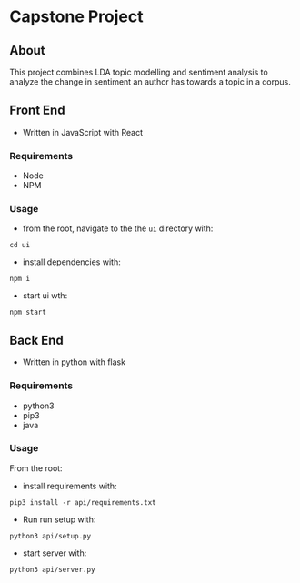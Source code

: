 # Capstone Project

## About

This project combines LDA topic modelling and sentiment analysis to analyze the change in sentiment an author has towards a topic in a corpus.


## Front End

- Written in JavaScript with React

### Requirements

- Node
- NPM

### Usage

- from the root, navigate to the the `ui` directory with:

```code
cd ui
```

- install dependencies with:

```code
npm i
```

- start ui wth:

```code
npm start
```

## Back End

- Written in python with flask

### Requirements

- python3
- pip3
- java
### Usage

From the root:

- install requirements with:

```code
pip3 install -r api/requirements.txt
```

- Run run setup with:

```code
python3 api/setup.py
```

- start server with:

```code
python3 api/server.py
```
